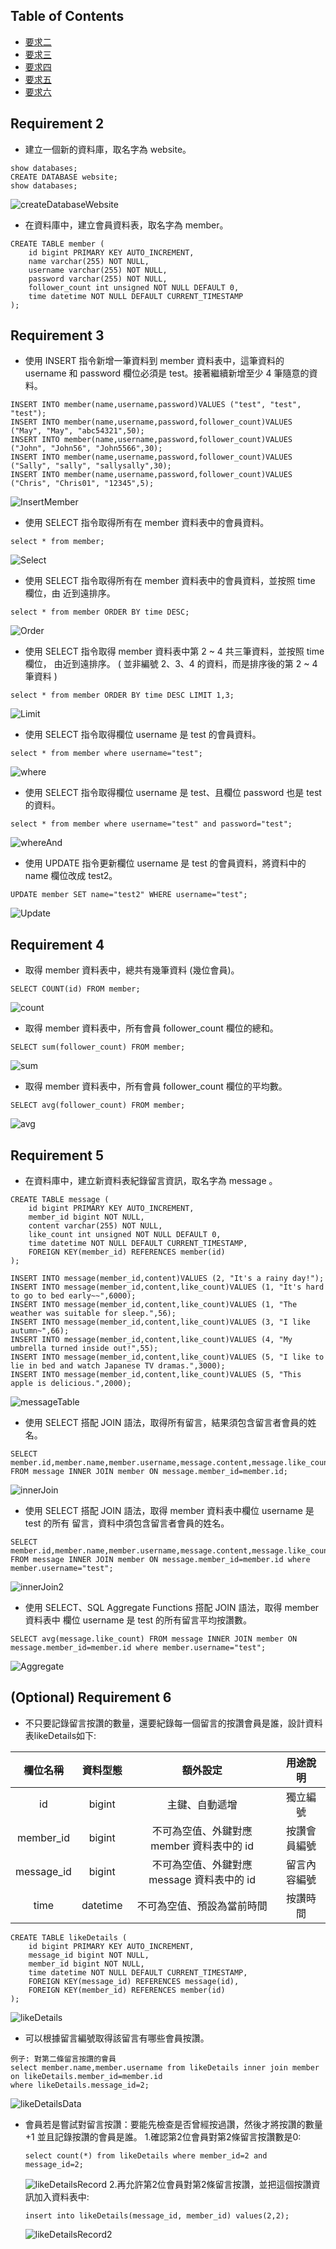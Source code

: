 
## Table of Contents

- [要求二](#requirement-2)
- [要求三](#requirement-3)
- [要求四](#requirement-4)
- [要求五](#requirement-5)
- [要求六](#Optional-Requirement-6)

## Requirement 2
- 建立⼀個新的資料庫，取名字為 website。
```
show databases;
CREATE DATABASE website;
show databases;
```

   ![createDatabaseWebsite](createDatabaseWebsite.PNG)

- 在資料庫中，建立會員資料表，取名字為 member。
```
CREATE TABLE member (
    id bigint PRIMARY KEY AUTO_INCREMENT,
    name varchar(255) NOT NULL,
    username varchar(255) NOT NULL,
    password varchar(255) NOT NULL,
    follower_count int unsigned NOT NULL DEFAULT 0,
    time datetime NOT NULL DEFAULT CURRENT_TIMESTAMP
);
```

## Requirement 3

- 使⽤ INSERT 指令新增⼀筆資料到 member 資料表中，這筆資料的 username 和 password 欄位必須是 test。接著繼續新增⾄少 4 筆隨意的資料。
```
INSERT INTO member(name,username,password)VALUES ("test", "test", "test");
INSERT INTO member(name,username,password,follower_count)VALUES ("May", "May", "abc54321",50);
INSERT INTO member(name,username,password,follower_count)VALUES ("John", "John56", "John5566",30);
INSERT INTO member(name,username,password,follower_count)VALUES ("Sally", "sally", "sallysally",30);
INSERT INTO member(name,username,password,follower_count)VALUES ("Chris", "Chris01", "12345",5);
```
   ![InsertMember](InsertMember.PNG)

- 使⽤ SELECT 指令取得所有在 member 資料表中的會員資料。
```
select * from member;
```
   ![Select](Select.PNG)

- 使⽤ SELECT 指令取得所有在 member 資料表中的會員資料，並按照 time 欄位，由
近到遠排序。
```
select * from member ORDER BY time DESC;
```
   ![Order](Order.PNG)

- 使⽤ SELECT 指令取得 member 資料表中第 2 ~ 4 共三筆資料，並按照 time 欄位，
由近到遠排序。 ( 並非編號 2、3、4 的資料，⽽是排序後的第 2 ~ 4 筆資料 )
```
select * from member ORDER BY time DESC LIMIT 1,3;
```
   ![Limit](Limit.PNG)

- 使⽤ SELECT 指令取得欄位 username 是 test 的會員資料。
```
select * from member where username="test";
```
   ![where](where.PNG)

- 使⽤ SELECT 指令取得欄位 username 是 test、且欄位 password 也是 test 的資料。
```
select * from member where username="test" and password="test";
```
   ![whereAnd](whereAnd.PNG)

- 使⽤ UPDATE 指令更新欄位 username 是 test 的會員資料，將資料中的 name 欄位改成 test2。
```
UPDATE member SET name="test2" WHERE username="test";
```
   ![Update](Update.PNG)

## Requirement 4
- 取得 member 資料表中，總共有幾筆資料 (幾位會員)。
```
SELECT COUNT(id) FROM member;
```
   ![count](count.PNG)

- 取得 member 資料表中，所有會員 follower_count 欄位的總和。
```
SELECT sum(follower_count) FROM member;
```
   ![sum](sum.PNG)

- 取得 member 資料表中，所有會員 follower_count 欄位的平均數。
```
SELECT avg(follower_count) FROM member;
```
   ![avg](avg.PNG)

## Requirement 5
- 在資料庫中，建立新資料表紀錄留⾔資訊，取名字為 message 。
```
CREATE TABLE message (
    id bigint PRIMARY KEY AUTO_INCREMENT,
    member_id bigint NOT NULL,
    content varchar(255) NOT NULL,
    like_count int unsigned NOT NULL DEFAULT 0,
    time datetime NOT NULL DEFAULT CURRENT_TIMESTAMP,
    FOREIGN KEY(member_id) REFERENCES member(id)
);

INSERT INTO message(member_id,content)VALUES (2, "It's a rainy day!");
INSERT INTO message(member_id,content,like_count)VALUES (1, "It's hard to go to bed early~~",6000);
INSERT INTO message(member_id,content,like_count)VALUES (1, "The weather was suitable for sleep.",56);
INSERT INTO message(member_id,content,like_count)VALUES (3, "I like autumn~",66);
INSERT INTO message(member_id,content,like_count)VALUES (4, "My umbrella turned inside out!",55);
INSERT INTO message(member_id,content,like_count)VALUES (5, "I like to lie in bed and watch Japanese TV dramas.",3000);
INSERT INTO message(member_id,content,like_count)VALUES (5, "This apple is delicious.",2000);
```
   ![messageTable](messageTable.PNG)

- 使⽤ SELECT 搭配 JOIN 語法，取得所有留⾔，結果須包含留⾔者會員的姓名。
```
SELECT member.id,member.name,member.username,message.content,message.like_count,message.time FROM message INNER JOIN member ON message.member_id=member.id;
```
   ![innerJoin](innerJoin.PNG)

- 使⽤ SELECT 搭配 JOIN 語法，取得 member 資料表中欄位 username 是 test 的所有
留⾔，資料中須包含留⾔者會員的姓名。
```
SELECT member.id,member.name,member.username,message.content,message.like_count,message.time FROM message INNER JOIN member ON message.member_id=member.id where member.username="test";
```
   ![innerJoin2](innerJoin2.PNG)

- 使⽤ SELECT、SQL Aggregate Functions 搭配 JOIN 語法，取得 member 資料表中
欄位 username 是 test 的所有留⾔平均按讚數。
```
SELECT avg(message.like_count) FROM message INNER JOIN member ON message.member_id=member.id where member.username="test";
```
   ![Aggregate](Aggregate.PNG)

## (Optional) Requirement 6
- 不只要記錄留言按讚的數量，還要紀錄每一個留言的按讚會員是誰，設計資料表likeDetails如下:

| 欄位名稱  | 資料型態 | 額外設定 | ⽤途說明 |
|  :---:  |  :---:  |  :---:  |  :---:  |
| id | bigint | 主鍵、⾃動遞增 | 獨立編號 |
| member_id | bigint | 不可為空值、外鍵對應 member 資料表中的 id | 按讚會員編號 |
| message_id | bigint | 不可為空值、外鍵對應 message 資料表中的 id | 留言內容編號 |
| time | datetime | 不可為空值、預設為當前時間 | 按讚時間 |
```
CREATE TABLE likeDetails (
    id bigint PRIMARY KEY AUTO_INCREMENT,
    message_id bigint NOT NULL,
    member_id bigint NOT NULL,
    time datetime NOT NULL DEFAULT CURRENT_TIMESTAMP,
    FOREIGN KEY(message_id) REFERENCES message(id),
    FOREIGN KEY(member_id) REFERENCES member(id)
);
```
   ![likeDetails](likeDetails.PNG)
- 可以根據留言編號取得該留言有哪些會員按讚。
```
例子: 對第二條留言按讚的會員
select member.name,member.username from likeDetails inner join member on likeDetails.member_id=member.id 
where likeDetails.message_id=2;
```
   ![likeDetailsData](likeDetailsData.PNG)
- 會員若是嘗試對留言按讚：要能先檢查是否曾經按過讚，然後才將按讚的數量 +1 並且記錄按讚的會員是誰。
    1.確認第2位會員對第2條留言按讚數是0:
    ```
    select count(*) from likeDetails where member_id=2 and message_id=2;
    ```
    ![likeDetailsRecord](likeDetailsRecord.PNG)
    2.再允許第2位會員對第2條留言按讚，並把這個按讚資訊加入資料表中:
    ```
    insert into likeDetails(message_id, member_id) values(2,2);
    ```
   ![likeDetailsRecord2](likeDetailsRecord2.PNG)